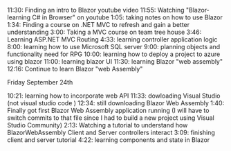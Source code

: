 11:30: Finding an intro to Blazor youtube video
11:55: Watching "Blazor- learning C# in Browser" on youtube
1:05: taking notes on how to use Blazor
1:34: Finding a course on .NET MVC to refresh and gain a better understanding
3:00: Taking a MVC course on team tree house 
3:46: Learning ASP.NET MVC Routing
4:33: learning controller application logic
8:00: learning how to use Microsoft SQL server
9:00: planning objects and functionality need for RPG
10:00: learning how to deploy a project to azure using blazor
11:00: learning blazor UI
11:30: learning Blazor "web assembly"
12:16: Continue to learn Blazor "web Assembly"


Friday September 24th 

10:21: learning how to incorporate web API
11:33: dowloading Visual Studio (not visual studio code )
12:34: still downloading Blazor Web Assembly 
1:40: Finally got first Blazor Web Assembly application running (I will have to switch commits to that file since I had to build a new project using Visual Studio Community)
2:13: Watching a tutorial to understand how BlazorWebAssembly Client and Server controllers interact
3:09: finishing client and server tutorial
4:22: learning components and state in Blazor
